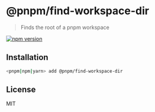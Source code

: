 # @pnpm/find-workspace-dir

> Finds the root of a pnpm workspace

[![npm version](https://img.shields.io/npm/v/@pnpm/find-workspace-dir.svg)](https://www.npmjs.com/package/@pnpm/find-workspace-dir)

## Installation

```sh
<pnpm|npm|yarn> add @pnpm/find-workspace-dir
```

## License

MIT

